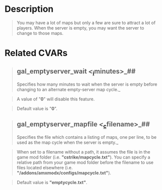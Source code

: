 # Description #
> You may have a lot of maps but only a few are sure to attract a lot of players. When the server is empty, you may want the server to change to those maps.

# Related CVARs #

> ## gal\_emptyserver\_wait _<_<sub><a href='cvarNotations.md'>i</a></sub>minutes>_##
> Specifies how many minutes to wait when the server is empty before changing to an alternate empty-server map cycle._

> A value of "**0**" will disable this feature.

> Default value is "**0**".

> ## gal\_emptyserver\_mapfile _<_<sub><a href='cvarNotations.md'>c</a></sub>filename>_##
> Specifies the file which contains a listing of maps, one per line, to be used as the map cycle when the server is empty._

> When set to a filename without a path, it assumes the file is in the game mod folder (i.e. **"cstrike/mapcycle.txt"**). You can specify a relative path from your game mod folder before the filename to use files located elsewhere (i.e. **"/addons/amxmodx/configs/mapcycle.txt"**).

> Default value is **"emptycycle.txt"**.